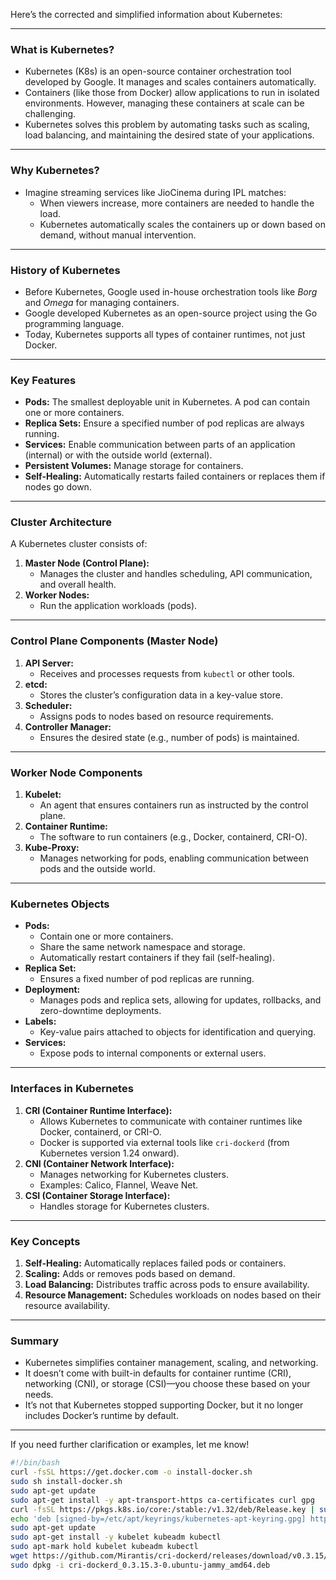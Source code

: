 Here’s the corrected and simplified information about Kubernetes:

---

### **What is Kubernetes?**
- Kubernetes (K8s) is an open-source container orchestration tool developed by Google. It manages and scales containers automatically.
- Containers (like those from Docker) allow applications to run in isolated environments. However, managing these containers at scale can be challenging.
- Kubernetes solves this problem by automating tasks such as scaling, load balancing, and maintaining the desired state of your applications.

---

### **Why Kubernetes?**
- Imagine streaming services like JioCinema during IPL matches: 
  - When viewers increase, more containers are needed to handle the load.
  - Kubernetes automatically scales the containers up or down based on demand, without manual intervention.

---

### **History of Kubernetes**
- Before Kubernetes, Google used in-house orchestration tools like *Borg* and *Omega* for managing containers.
- Google developed Kubernetes as an open-source project using the Go programming language.
- Today, Kubernetes supports all types of container runtimes, not just Docker.

---

### **Key Features**
- **Pods:** The smallest deployable unit in Kubernetes. A pod can contain one or more containers.
- **Replica Sets:** Ensure a specified number of pod replicas are always running.
- **Services:** Enable communication between parts of an application (internal) or with the outside world (external).
- **Persistent Volumes:** Manage storage for containers.
- **Self-Healing:** Automatically restarts failed containers or replaces them if nodes go down.

---

### **Cluster Architecture**
A Kubernetes cluster consists of:
1. **Master Node (Control Plane):**
   - Manages the cluster and handles scheduling, API communication, and overall health.
2. **Worker Nodes:**
   - Run the application workloads (pods).

---

### **Control Plane Components** (Master Node)
1. **API Server:**
   - Receives and processes requests from `kubectl` or other tools.
2. **etcd:**
   - Stores the cluster’s configuration data in a key-value store.
3. **Scheduler:**
   - Assigns pods to nodes based on resource requirements.
4. **Controller Manager:**
   - Ensures the desired state (e.g., number of pods) is maintained.

---

### **Worker Node Components**
1. **Kubelet:**
   - An agent that ensures containers run as instructed by the control plane.
2. **Container Runtime:**
   - The software to run containers (e.g., Docker, containerd, CRI-O).
3. **Kube-Proxy:**
   - Manages networking for pods, enabling communication between pods and the outside world.

---

### **Kubernetes Objects**
- **Pods:** 
  - Contain one or more containers.
  - Share the same network namespace and storage.
  - Automatically restart containers if they fail (self-healing).
- **Replica Set:** 
  - Ensures a fixed number of pod replicas are running.
- **Deployment:**
  - Manages pods and replica sets, allowing for updates, rollbacks, and zero-downtime deployments.
- **Labels:**
  - Key-value pairs attached to objects for identification and querying.
- **Services:**
  - Expose pods to internal components or external users.

---

### **Interfaces in Kubernetes**
1. **CRI (Container Runtime Interface):**
   - Allows Kubernetes to communicate with container runtimes like Docker, containerd, or CRI-O.
   - Docker is supported via external tools like `cri-dockerd` (from Kubernetes version 1.24 onward).
2. **CNI (Container Network Interface):**
   - Manages networking for Kubernetes clusters.
   - Examples: Calico, Flannel, Weave Net.
3. **CSI (Container Storage Interface):**
   - Handles storage for Kubernetes clusters.

---

### **Key Concepts**
1. **Self-Healing:** Automatically replaces failed pods or containers.
2. **Scaling:** Adds or removes pods based on demand.
3. **Load Balancing:** Distributes traffic across pods to ensure availability.
4. **Resource Management:** Schedules workloads on nodes based on their resource availability.

---

### **Summary**
- Kubernetes simplifies container management, scaling, and networking.
- It doesn’t come with built-in defaults for container runtime (CRI), networking (CNI), or storage (CSI)—you choose these based on your needs.
- It’s not that Kubernetes stopped supporting Docker, but it no longer includes Docker’s runtime by default.

---

If you need further clarification or examples, let me know!


```bash
#!/bin/bash
curl -fsSL https://get.docker.com -o install-docker.sh
sudo sh install-docker.sh
sudo apt-get update
sudo apt-get install -y apt-transport-https ca-certificates curl gpg
curl -fsSL https://pkgs.k8s.io/core:/stable:/v1.32/deb/Release.key | sudo gpg --dearmor -o /etc/apt/keyrings/kubernetes-apt-keyring.gpg
echo 'deb [signed-by=/etc/apt/keyrings/kubernetes-apt-keyring.gpg] https://pkgs.k8s.io/core:/stable:/v1.32/deb/ /' | sudo tee /etc/apt/sources.list.d/kubernetes.list
sudo apt-get update
sudo apt-get install -y kubelet kubeadm kubectl
sudo apt-mark hold kubelet kubeadm kubectl
wget https://github.com/Mirantis/cri-dockerd/releases/download/v0.3.15/cri-dockerd_0.3.15.3-0.ubuntu-jammy_amd64.deb
sudo dpkg -i cri-dockerd_0.3.15.3-0.ubuntu-jammy_amd64.deb
```